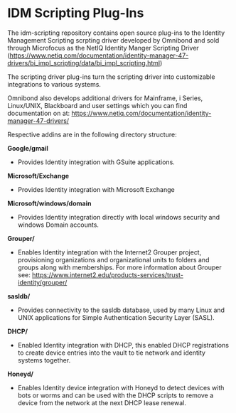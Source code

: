 # IDM Scripting Plug-Ins
The idm-scripting repository contains open source plug-ins to the Identity Management Scripting scrpting driver developed by Omnibond and sold through Microfocus as the NetIQ Identity Manger Scripting Driver (https://www.netiq.com/documentation/identity-manager-47-drivers/bi_impl_scripting/data/bi_impl_scripting.html)

The scripting driver plug-ins turn the scripting driver into customizable integrations to various systems.

Omnibond also develops additional drivers for Mainframe, i Series, Linux/UNIX, Blackboard and user settings which you can find documentation on at: https://www.netiq.com/documentation/identity-manager-47-drivers/


Respective addins are in the following directory structure:

**Google/gmail**
- Provides Identity integration with GSuite applications.

**Microsoft/Exchange**
- Provides Identity integration with Microsoft Exchange 

**Microsoft/windows/domain**
- Provides Identity integration directly with local windows security and windows Domain accounts.

**Grouper/**
- Enables Identity integration with the Internet2 Grouper project, provisioning organizations and organizational units to folders and groups along with memberships.  For more information about Grouper see: https://www.internet2.edu/products-services/trust-identity/grouper/

**sasldb/**
- Provides connectivity to the sasldb database, used by many Linux and UNIX applications for Simple Authentication Security Layer (SASL).

**DHCP/**
- Enabled Identity integration with DHCP, this enabled DHCP registrations to create device entries into the vault to tie network and identity systems together.

**Honeyd/**
- Enables Identity device integration with Honeyd to detect devices with bots or worms and can be used with the DHCP scripts to remove a device from the network at the next DHCP lease renewal.
